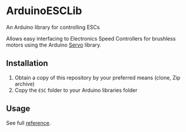 ArduinoESCLib
=============

An Arduino library for controlling ESCs

Allows easy interfacing to Electronics Speed Controllers for brushless motors using the Arduino [Servo](http://arduino.cc/en/reference/servo) library.

Installation
------------

1.  Obtain a copy of this repository by your preferred means (clone, Zip archive)
2.  Copy the ```ESC``` folder to your Arduino libraries folder

Usage
-----

See full [reference](https://github.com/DanNixon/ArduinoESCLib/blob/master/REFERENCE.md).
